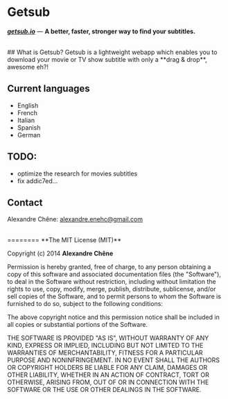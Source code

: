 # Getsub
***[getsub.io](http://getsub.io/ "getsub")*** — **A better, faster, stronger way to find your subtitles.**

<br>
## What is Getsub?
Getsub is a lightweight webapp which enables you to download your movie or TV show subtitle with only a **drag & drop**, awesome eh?!

## Current languages
 - English
 - French
 - Italian
 - Spanish
 - German

## TODO:
- optimize the research for movies subtitles
- fix addic7ed...

## Contact
Alexandre Chêne: alexandre.enehc@gmail.com

<br>
========
**The MIT License (MIT)**

Copyright (c) 2014 **Alexandre Chêne**

Permission is hereby granted, free of charge, to any person obtaining a copy
of this software and associated documentation files (the "Software"), to deal
in the Software without restriction, including without limitation the rights
to use, copy, modify, merge, publish, distribute, sublicense, and/or sell
copies of the Software, and to permit persons to whom the Software is
furnished to do so, subject to the following conditions:

The above copyright notice and this permission notice shall be included in all
copies or substantial portions of the Software.

THE SOFTWARE IS PROVIDED "AS IS", WITHOUT WARRANTY OF ANY KIND, EXPRESS OR
IMPLIED, INCLUDING BUT NOT LIMITED TO THE WARRANTIES OF MERCHANTABILITY,
FITNESS FOR A PARTICULAR PURPOSE AND NONINFRINGEMENT. IN NO EVENT SHALL THE
AUTHORS OR COPYRIGHT HOLDERS BE LIABLE FOR ANY CLAIM, DAMAGES OR OTHER
LIABILITY, WHETHER IN AN ACTION OF CONTRACT, TORT OR OTHERWISE, ARISING FROM,
OUT OF OR IN CONNECTION WITH THE SOFTWARE OR THE USE OR OTHER DEALINGS IN THE
SOFTWARE.
